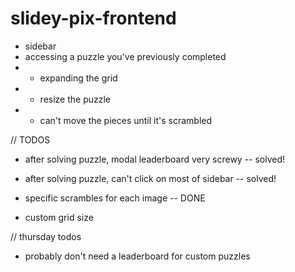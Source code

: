 # slidey-pix-frontend


* sidebar
* accessing a puzzle you've previously completed
* - expanding the grid
* - resize the puzzle
* - can't move the pieces until it's scrambled

// TODOS
* after solving puzzle, modal leaderboard very screwy -- solved!
* after solving puzzle, can't click on most of sidebar -- solved!

* specific scrambles for each image -- DONE
* custom grid size


// thursday todos
* probably don't need a leaderboard for custom puzzles
